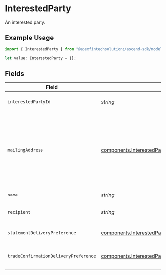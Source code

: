 # InterestedParty

An interested party.

## Example Usage

```typescript
import { InterestedParty } from "@apexfintechsolutions/ascend-sdk/models/components";

let value: InterestedParty = {};
```

## Fields

| Field                                                                                                                                                                                                                                                                                                                                                                                                                                                              | Type                                                                                                                                                                                                                                                                                                                                                                                                                                                               | Required                                                                                                                                                                                                                                                                                                                                                                                                                                                           | Description                                                                                                                                                                                                                                                                                                                                                                                                                                                        | Example                                                                                                                                                                                                                                                                                                                                                                                                                                                            |
| ------------------------------------------------------------------------------------------------------------------------------------------------------------------------------------------------------------------------------------------------------------------------------------------------------------------------------------------------------------------------------------------------------------------------------------------------------------------ | ------------------------------------------------------------------------------------------------------------------------------------------------------------------------------------------------------------------------------------------------------------------------------------------------------------------------------------------------------------------------------------------------------------------------------------------------------------------ | ------------------------------------------------------------------------------------------------------------------------------------------------------------------------------------------------------------------------------------------------------------------------------------------------------------------------------------------------------------------------------------------------------------------------------------------------------------------ | ------------------------------------------------------------------------------------------------------------------------------------------------------------------------------------------------------------------------------------------------------------------------------------------------------------------------------------------------------------------------------------------------------------------------------------------------------------------ | ------------------------------------------------------------------------------------------------------------------------------------------------------------------------------------------------------------------------------------------------------------------------------------------------------------------------------------------------------------------------------------------------------------------------------------------------------------------ |
| `interestedPartyId`                                                                                                                                                                                                                                                                                                                                                                                                                                                | *string*                                                                                                                                                                                                                                                                                                                                                                                                                                                           | :heavy_minus_sign:                                                                                                                                                                                                                                                                                                                                                                                                                                                 | A system-generated unique identifier for an Interested Party on an account; Used to access the record after creation                                                                                                                                                                                                                                                                                                                                               | ecf44f2f-7030-48ed-b937-c40891ee10c8                                                                                                                                                                                                                                                                                                                                                                                                                               |
| `mailingAddress`                                                                                                                                                                                                                                                                                                                                                                                                                                                   | [components.InterestedPartyMailingAddress](../../models/components/interestedpartymailingaddress.md)                                                                                                                                                                                                                                                                                                                                                               | :heavy_minus_sign:                                                                                                                                                                                                                                                                                                                                                                                                                                                 | The object containing data for the purpose of delivery physical mailings to a party; Typically used for statements, account updates, tax documents, and other postal mailings; May also be used as an alternative identity verification address to personalAddress. Required fields within the `mailing_address` object include:<br/> - `administrative_area`<br/> - `region_code` - 2 character CLDR Code<br/> - `postal_code`<br/> - `locality`<br/> - `address_lines` - max 5 lines |                                                                                                                                                                                                                                                                                                                                                                                                                                                                    |
| `name`                                                                                                                                                                                                                                                                                                                                                                                                                                                             | *string*                                                                                                                                                                                                                                                                                                                                                                                                                                                           | :heavy_minus_sign:                                                                                                                                                                                                                                                                                                                                                                                                                                                 | The name field Format: accounts/[{account}/interestedParties/{interestedParty}                                                                                                                                                                                                                                                                                                                                                                                     | accounts/01HC3MAQ4DR9QN1V8MJ4CN1HMK/interestedParties/ecf44f2f-7030-48ed-b937-c40891ee10c8                                                                                                                                                                                                                                                                                                                                                                         |
| `recipient`                                                                                                                                                                                                                                                                                                                                                                                                                                                        | *string*                                                                                                                                                                                                                                                                                                                                                                                                                                                           | :heavy_minus_sign:                                                                                                                                                                                                                                                                                                                                                                                                                                                 | The sending address name for mailings to Interested Parties The name of an Interested Party; Used for envelope/communication addressing                                                                                                                                                                                                                                                                                                                            | John Dough                                                                                                                                                                                                                                                                                                                                                                                                                                                         |
| `statementDeliveryPreference`                                                                                                                                                                                                                                                                                                                                                                                                                                      | [components.InterestedPartyStatementDeliveryPreference](../../models/components/interestedpartystatementdeliverypreference.md)                                                                                                                                                                                                                                                                                                                                     | :heavy_minus_sign:                                                                                                                                                                                                                                                                                                                                                                                                                                                 | Delivery method instruction for account statements for a given Interested Party; Can be `DIGITAL`, `PHYSICAL`, `SUPPRESS`; Defaults to `PHYSICAL` on party creation                                                                                                                                                                                                                                                                                                | DIGITAL                                                                                                                                                                                                                                                                                                                                                                                                                                                            |
| `tradeConfirmationDeliveryPreference`                                                                                                                                                                                                                                                                                                                                                                                                                              | [components.InterestedPartyTradeConfirmationDeliveryPreference](../../models/components/interestedpartytradeconfirmationdeliverypreference.md)                                                                                                                                                                                                                                                                                                                     | :heavy_minus_sign:                                                                                                                                                                                                                                                                                                                                                                                                                                                 | Delivery method instruction for trade confirmations for a given Interested Party record; Can be `DIGITAL`, `PHYSICAL`, `SUPPRESS`; Defaults to `PHYSICAL` on party creation                                                                                                                                                                                                                                                                                        | DIGITAL                                                                                                                                                                                                                                                                                                                                                                                                                                                            |